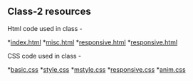 ## Class-2 resources

Html code used in class - 

*[index.html](./index.html)
*[misc.html](./misc.html)
*[responsive.html](./responsive.html)
*[responsive.html](./responsive.html)


CSS code used in class - 

*[basic.css](./basic.css)
*[style.css](./style.css)
*[mstyle.css](./mstyle.css)
*[responsive.css](./responsive.css)
*[anim.css](./anim.css)